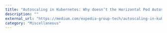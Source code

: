 ```yaml
---
title: "Autoscaling in Kubernetes: Why doesn’t the Horizontal Pod Autoscaler work for me?"
description: ""
external_url: "https://medium.com/expedia-group-tech/autoscaling-in-kubernetes-why-doesnt-the-horizontal-pod-autoscaler-work-for-me-5f0094694054"
category: "Miscellaneous"
---
```


